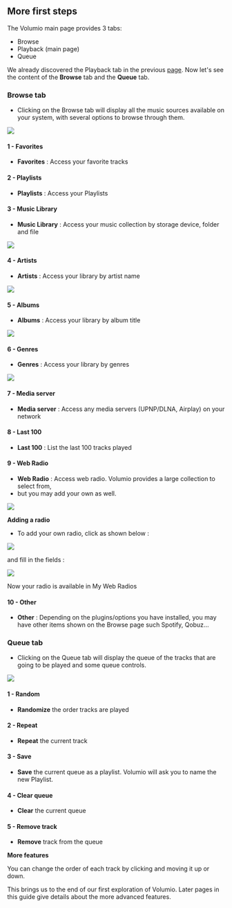  ## More first steps

The Volumio main page provides 3 tabs:
 * Browse
 * Playback (main page)
 * Queue

We already discovered the Playback tab in the previous <a href="First_steps_with_Volumio.html">page</a>.
Now let's see the content of the __Browse__ tab and the __Queue__ tab.

### Browse tab

* Clicking on the Browse tab will display all the music sources available on your system, with several options to browse through them.


<img src="./img/browse_page.png">

#### 1 - Favorites

* __Favorites__ : Access your favorite tracks

#### 2 - Playlists

* __Playlists__ : Access your Playlists

#### 3 - Music Library

* __Music Library__ : Access your music collection by storage device, folder and file

<img src="./img/music_library.png">

#### 4 - Artists

* __Artists__ : Access your library by artist name

<img src="./img/music_library_artists.png">

#### 5 - Albums

* __Albums__ : Access your library by album title

<img src="./img/music_library_albums.png">

#### 6 - Genres

* __Genres__ : Access your library by genres

<img src="./img/music_library_genres.png">

#### 7 - Media server

* __Media server__ : Access any media servers (UPNP/DLNA, Airplay) on your network

#### 8 - Last 100

* __Last 100__ : List the last 100 tracks played

#### 9 - Web Radio

* __Web Radio__ : Access web radio. Volumio provides a large collection to select from,
* but you may add your own as well.

<img src="./img/music_library_radio.png">

__Adding a radio__
* To add your own radio, click as shown below :

<img src="./img/music_library_add_radio.png">

and fill in the fields :

<img src="./img//music_library_add_url.png">

Now your radio is available in My Web Radios

#### 10 - Other

* __Other__ : Depending on the plugins/options you have installed, you may have other items shown on the Browse page such Spotify, Qobuz...

### Queue tab

* Clicking on the Queue tab will display the queue of the tracks that are going to be played
  and some queue controls.

<img src="./img/queue_tab.png">

#### 1 - Random

* __Randomize__ the order tracks are played

#### 2 - Repeat

* __Repeat__ the current track

#### 3 - Save

* __Save__ the current queue as a playlist. Volumio will ask you to name the new Playlist.

#### 4 - Clear queue

* __Clear__ the current queue

#### 5 - __Remove__ track

* __Remove__ track from the queue

__More features__

You can change the order of each track by clicking and moving it up or down.



This brings us to the end of our first exploration of Volumio.
Later pages in this guide give details about the more advanced features.
